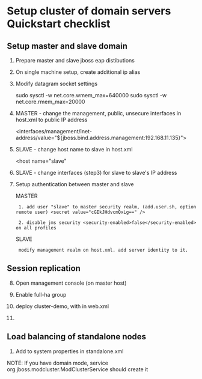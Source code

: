 Setup cluster of domain servers Quickstart checklist
=========================================

Setup master and slave domain
---------------------------------

1. Prepare master and slave jboss eap distibutions

2. On single machine setup, create additional ip alias

3. Modify datagram socket settings

	sudo sysctl -w net.core.wmem_max=640000
	sudo sysctl -w net.core.rmem_max=20000
	

4. MASTER - change the management, public, unsecure interfaces in host.xml to public IP address

	<interfaces/management/inet-address/value="${jboss.bind.address.management:192.168.11.135}">
    
5. SLAVE - change host name to slave in host.xml

	<host name="slave"

6. SLAVE - change interfaces (step3) for slave to slave's IP address

7. Setup authentication between master and slave
	
	MASTER

		1. add user "slave" to master security realm, (add.user.sh, option remote user) <secret value="cGEkJHdvcmQxLg==" />

		2. disable jms security <security-enabled>false</security-enabled> on all profiles

	SLAVE 

		modify management realm on host.xml. add server identity to it. 

Session replication
---------------------------------

8. Open management console (on master host)

9. Enable full-ha group

10. deploy cluster-demo, with <distributable/> in web.xml

11. 


Load balancing of standalone nodes
-------------------------------------
1. Add  <property name="jvmRoute" value="......"/> to system properties in standalone.xml

NOTE: If you have domain mode, service org.jboss.modcluster.ModClusterService should create it







